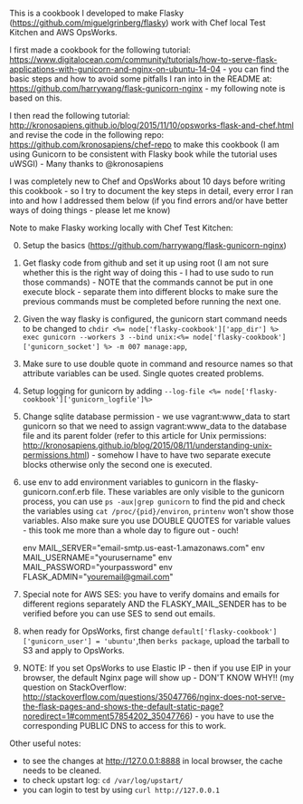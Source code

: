 This is a cookbook I developed to make Flasky (https://github.com/miguelgrinberg/flasky) work with Chef local Test Kitchen and AWS OpsWorks.

I first made a cookbook for the following tutorial: https://www.digitalocean.com/community/tutorials/how-to-serve-flask-applications-with-gunicorn-and-nginx-on-ubuntu-14-04 - you can find the basic steps and how to avoid some pitfalls I ran into in the README at: https://github.com/harrywang/flask-gunicorn-nginx - my following note is based on this.

I then read the following tutorial:  http://kronosapiens.github.io/blog/2015/11/10/opsworks-flask-and-chef.html and revise the code in the following repo: https://github.com/kronosapiens/chef-repo to make this cookbook (I am using Gunicorn to be consistent with Flasky book while the tutorial uses uWSGI) - Many thanks to @kronosapiens

I was completely new to Chef and OpsWorks about 10 days before writing this cookbook - so I try to document the key steps in detail, every error I ran into and how I addressed them below (if you find errors and/or have better ways of doing things - please let me know)

Note to make Flasky working locally with Chef Test Kitchen:

0. Setup the basics (https://github.com/harrywang/flask-gunicorn-nginx)

1. Get flasky code from github and set it up using root (I am not sure whether this is the right way of doing this - I had to use sudo to run those commands) - NOTE that the commands cannot be put in one execute block - separate them into different blocks to make sure the previous commands must be completed before running the next one.

2. Given the way flasky is configured, the gunicorn start command needs to be changed to `chdir <%= node['flasky-cookbook']['app_dir'] %>
exec gunicorn --workers 3 --bind unix:<%= node['flasky-cookbook']['gunicorn_socket'] %> -m 007 manage:app`,

3. Make sure to use double quote in command and resource names so that attribute variables can be used. Single quotes created problems.

4. Setup logging for gunicorn by adding `--log-file <%= node['flasky-cookbook']['gunicorn_logfile']%>`

5. Change sqlite database permission - we use vagrant:www_data to start gunicorn so that we need to assign vagrant:www_data to the database file and its parent folder (refer to this article for Unix permissions: http://kronosapiens.github.io/blog/2015/08/11/understanding-unix-permissions.html) - somehow I have to have two separate execute blocks otherwise only the second one is executed.

6. use env to add environment variables to gunicorn in the flasky-gunicorn.conf.erb file. These variables are only visible to the gunicorn process, you can use `ps -aux|grep gunicorn` to find the pid and check the variables using `cat /proc/{pid}/environ`, `printenv` won't show those variables. Also make sure you use DOUBLE QUOTES for variable values - this took me more than a whole day to figure out - ouch!

    env MAIL_SERVER="email-smtp.us-east-1.amazonaws.com"
    env MAIL_USERNAME="yourusername"
    env MAIL_PASSWORD="yourpassword"
    env FLASK_ADMIN="youremail@gmail.com"

7. Special note for AWS SES: you have to verify domains and emails for different regions separately AND the FLASKY_MAIL_SENDER has to be verified before you can use SES to send out emails.

8. when ready for OpsWorks, first change `default['flasky-cookbook']['gunicorn_user'] = 'ubuntu'`,then `berks package`, upload the tarball to S3 and apply to OpsWorks.

9. NOTE: If you set OpsWorks to use Elastic IP - then if you use EIP in your browser, the default Nginx page will show up - DON'T KNOW WHY!! (my question on StackOverflow: http://stackoverflow.com/questions/35047766/nginx-does-not-serve-the-flask-pages-and-shows-the-default-static-page?noredirect=1#comment57854202_35047766) - you have to use the corresponding PUBLIC DNS to access for this to work.


Other useful notes:
- to see the changes at  http://127.0.0.1:8888 in local browser, the cache needs to be cleaned.
- to check upstart log: `cd /var/log/upstart/`
- you can login to test by using `curl http://127.0.0.1`
